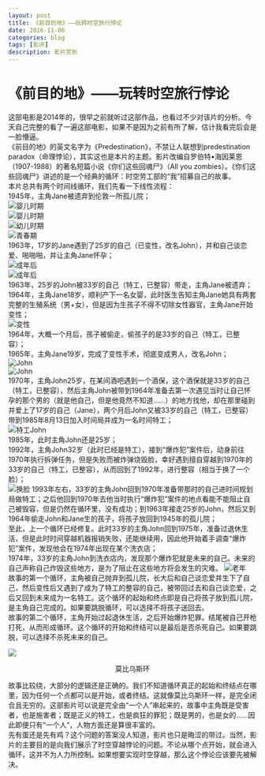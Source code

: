 ```yaml
--- 
layout: post 
title: 《前目的地》——玩转时空旅行悖论
date: 2016-11-06 
categories: blog 
tags: [影评] 
description: 影片赏析
--- 
```


# 《前目的地》——玩转时空旅行悖论

这部电影是2014年的，很早之前就听过这部作品，也看过不少对该片的分析。今天自己完整的看了一遍这部电影，如果不是因为之前有所了解，估计我看完后会是一脸懵逼。  
《前目的地》的英文名字为《Predestination》，不禁让人联想到predestination paradox（命理悖论），其实这也是本片的主题。影片改编自罗伯特•海因莱恩（1907-1988）的著名短篇小说《你们这些回魂尸》（All you zombies）。《你们这些回魂尸》讲述的是一个经典的循环：时空劳工部的“我”招募自己的故事。  
本片总共有两个时间线循环，我们先看一下线性流程：  
1945年，主角Jane被遗弃到伦敦一所孤儿院；  
![婴儿时期](http://odjt9j2ec.bkt.clouddn.com/predestination-1.png)  
![婴儿时期](http://odjt9j2ec.bkt.clouddn.com/predestination-2.png)  
![幼儿时期](http://odjt9j2ec.bkt.clouddn.com/predestination-3.png)  
![青春期](http://odjt9j2ec.bkt.clouddn.com/predestination-4.png)  
1963年，17岁的Jane遇到了25岁的自己（已变性，改名John），并和自己谈恋爱、啪啪啪，并让主角Jane怀孕；  
![成年后](http://odjt9j2ec.bkt.clouddn.com/predestination-5.png)  
![成年后](http://odjt9j2ec.bkt.clouddn.com/predestination-6.png)  
1963年，25岁的John被33岁的自己（特工，已整容）带走，主角Jane被遗弃；  
1964年，主角Jane18岁，顺利产下一名女婴，此时医生告知主角Jane她具有两套完整的生殖系统（男+女），但是因为生孩子不得不切除女性器官，主角Jane开始变性；  
![变性](http://odjt9j2ec.bkt.clouddn.com/predestination-7.png)  
1964年，大概一个月后，孩子被偷走，偷孩子的是33岁的自己（特工，已整容）；  
1965年，主角Jane19岁，完成了变性手术，彻底变成男人，改名John；  
![John](http://odjt9j2ec.bkt.clouddn.com/predestination-8.png)  
![John](http://odjt9j2ec.bkt.clouddn.com/predestination-9.png)  
1970年，主角John25岁，在某间酒吧遇到一个酒保，这个酒保就是33岁的自己（特工，已整容），然后主角John被带到1964年准备去第一次遇见当时让自己怀孕的那个男的（就是他自己，但是他竟然不知道……）的地方找他，却在那里碰到并爱上了17岁的自己（Jane），两个月后John又被33岁的自己（特工，已整容）带到1985年8月13日加入时间局并成为一名时间特工；  
![特工John](http://odjt9j2ec.bkt.clouddn.com/predestination-10.png)  
1985年，此时主角John还是25岁；  
1992年，主角John32岁（此时已经是特工），接到“爆炸犯”案件后，动身前往1970年执行拆弹任务，但是失败而被炸弹烧毁脸，幸好遇到擅自穿越到1970年的33岁的自己（特工，已整容），从而回到了1992年，进行整容（相当于换了一个脸）；  
![换脸](http://odjt9j2ec.bkt.clouddn.com/predestination-11.png)
1993年左右，33岁的主角John回到1970年准备带那时的自己进时间规划局做特工；之后他回到1970年去他当时执行“爆炸犯”案件的地点看能不能阻止自己被毁容，但是仍然在循环里，没有成功；到1963年接走25岁的John，然后又到1964年偷走John和Jane生的孩子，将孩子放回到1945年的孤儿院；  
至此，上一个循环已经修复。此时33岁的主角John回到1975年，准备过退休生活，但是此时时间穿越机器报销失败，还能继续用，因此他开始着手调查“爆炸犯”案件，发现他会在1974年出现在某个洗衣店；  
1974年，33岁的主角John到洗衣店内，发现那个爆炸犯就是未来的自己。未来的自己声称自己炸毁这些地方，是为了阻止在这些地方将会发生的灾难。
![老年](http://odjt9j2ec.bkt.clouddn.com/predestination-12.png)  
故事的第一个循环，主角被自己抛弃到孤儿院，长大后和自己谈恋爱并生下了自己，然后变性后又遇到了成为了特工的整容的自己，被带回过去和自己谈恋爱，之后又回到未来成为一名特工。这个循环的起始和终点即是自己将孩子放到孤儿院，是主角自己完成的。如果要跳脱循环，可以选择不将孩子送回去。  
故事的第二个循环，主角开始过起退休生活，之后开始爆炸犯罪。结尾被自己开枪打死，从而形成循环。这个循环的开始和终结可以是最后是否杀死自己。如果要跳脱，可以选择不杀死未来的自己。  

![](http://www.hinews.cn/pic/003/007/454/00300745438_5e77ed75.jpg)  
<p align="center">莫比乌斯环</p>

故事比较绕，大部分的逻辑还是正确的。我们不知道循环真正的起始和终结点在哪里，因为任何一个点都可以是开始，或者终结。这就像莫比乌斯环一样，是完全闭合且无穷的。这部影片可以说是完全由“一个人”串起来的，故事中主角既是受害者，也是施害者；既是正义的特工，也是疯狂的罪犯；既是男的，也是女的……因此即便只有“一个人”，人物方面还是算很丰富的。  
先有蛋还是先有鸡？这个问题的答案没人知道，影片也只是晦涩的带过。当然，影片的主要目的是向我们展示了时空穿越悖论的问题。不论从哪个点开始，就会进入循环，这并不为人力所控制。如果想要实现时空穿越，那么这个悖论应该要先被解决。



